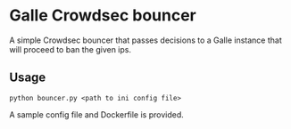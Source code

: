 # Galle Crowdsec bouncer

A simple Crowdsec bouncer that passes decisions to a Galle instance that will proceed to ban the given ips.

## Usage

    python bouncer.py <path to ini config file>

A sample config file and Dockerfile is provided.

